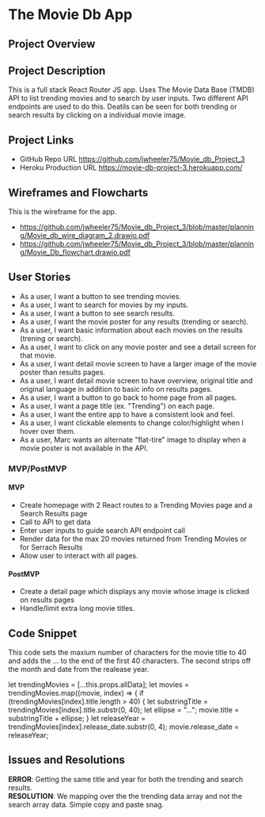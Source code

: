 # The Movie Db App

## Project Overview


## Project Description
This is a full stack React Router JS app.  Uses The Movie Data Base (TMDB) API to list trending movies and to search by user inputs. Two different API endpoints are used to do this.  Deatils can be seen for both trending or search results by clicking on a individual movie image.

## Project Links

- GitHub Repo URL https://github.com/jwheeler75/Movie_db_Project_3
- Heroku Production URL https://movie-db-project-3.herokuapp.com/

## Wireframes and Flowcharts

This is the wireframe for the app.

- https://github.com/jwheeler75/Movie_db_Project_3/blob/master/planning/Movie_db_wire_diagram_2.drawio.pdf
- https://github.com/jwheeler75/Movie_db_Project_3/blob/master/planning/Movie_Db_flowchart.drawio.pdf


## User Stories
- As a user, I want a button to see trending movies.
- As a user, I want to search for movies by my inputs.
- As a user, I want a button to see search results.
- As a user, I want the movie poster for any results (trending or search).
- As a user, I want basic information about each movies on the results (trening or search).
- As a user, I want to click on any movie poster and see a detail screen for that movie.
- As a user, I want detail movie screen to have a larger image of the movie poster than results pages.
- As a user, I want detail movie screen to have overview, original title and original language in addition to basic info on results pages.
- As a user, I want a button to go back to home page from all pages.
- As a user, I want a page title (ex. "Trending") on each page.
- As a user, I want the entire app to have a consistent look and feel.
- As a user, I want clickable elements to change color/highlight when I hover over them.
- As a user, Marc wants an alternate "flat-tire" image to display when a movie poster is not available in the API.
    

### MVP/PostMVP

#### MVP
- Create homepage with 2 React routes to a Trending Movies page and a Search Results page
- Call to API to get data
- Enter user inputs to guide search API endpoint call
- Render data for the max 20 movies returned from Trending Movies or for Serrach Results
- Allow user to interact with all pages.

#### PostMVP

- Create a detail page which displays any movie whose image is clicked on results pages
- Handle/limit extra long movie titles.

## Code Snippet

This code sets the maxium number of characters for the movie title to 40 and adds the ... to the end of the first 40 characters.  The second strips off the month and date from the realease year.

let trendingMovies = [...this.props.allData];
    let movies = trendingMovies.map((movie, index) => {
      if (trendingMovies[index].title.length > 40) {
        let substringTitle = trendingMovies[index].title.substr(0, 40);
        let ellipse = "...";
        movie.title = substringTitle + ellipse;
      }
      let releaseYear = trendingMovies[index].release_date.substr(0, 4);
      movie.release_date = releaseYear;


## Issues and Resolutions

**ERROR**: Getting the same title and year for both the trending and search results.                              
**RESOLUTION**: We mapping over the the trending data array and not the search array data.  Simple copy and paste snag.
